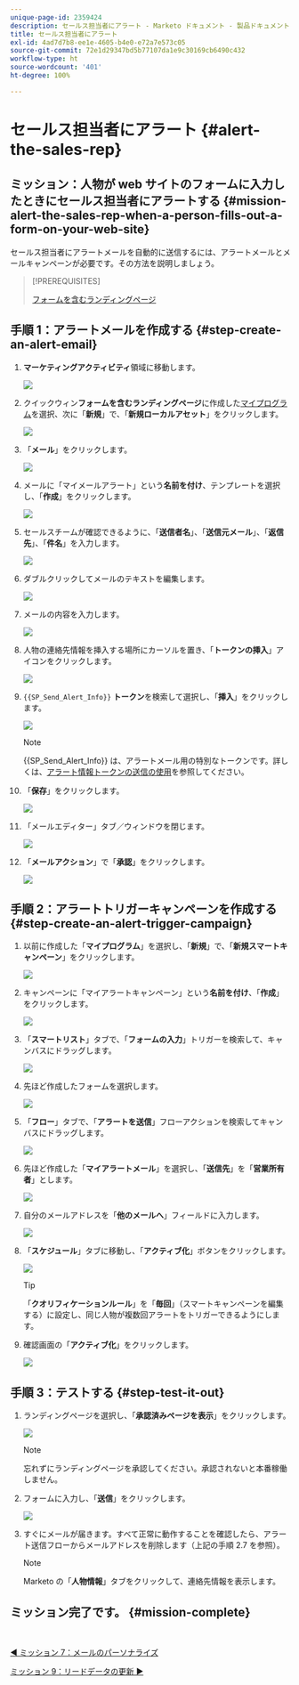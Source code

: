 ```yaml
---
unique-page-id: 2359424
description: セールス担当者にアラート - Marketo ドキュメント - 製品ドキュメント
title: セールス担当者にアラート
exl-id: 4ad7d7b8-ee1e-4605-b4e0-e72a7e573c05
source-git-commit: 72e1d29347bd5b77107da1e9c30169cb6490c432
workflow-type: ht
source-wordcount: '401'
ht-degree: 100%

---
```


# セールス担当者にアラート {#alert-the-sales-rep}

## ミッション：人物が web サイトのフォームに入力したときにセールス担当者にアラートする {#mission-alert-the-sales-rep-when-a-person-fills-out-a-form-on-your-web-site}

セールス担当者にアラートメールを自動的に送信するには、アラートメールとメールキャンペーンが必要です。その方法を説明しましょう。

>[!PREREQUISITES]
>
>[フォームを含むランディングページ](/help/marketo/getting-started/quick-wins/landing-page-with-a-form.md)

## 手順 1：アラートメールを作成する {#step-create-an-alert-email}

1. **マーケティングアクティビティ**&#x200B;領域に移動します。

   ![](assets/one-5.png)

1. クイックウィン&#x200B;**フォームを含むランディングページ**&#x200B;に作成した[マイプログラム](/help/marketo/getting-started/quick-wins/landing-page-with-a-form.md)を選択、次に「**新規**」で、「**新規ローカルアセット**」をクリックします。

   ![](assets/two-6.png)

1. 「**メール**」をクリックします。

   ![](assets/three-5.png)

1. メールに「マイメールアラート」という&#x200B;**名前を付け**、テンプレートを選択し、「**作成**」をクリックします。

   ![](assets/four-4.png)

1. セールスチームが確認できるように、「**送信者名**」、「**送信元メール**」、「**返信先**」、「**件名**」を入力します。

   ![](assets/five-5.png)

1. ダブルクリックしてメールのテキストを編集します。

   ![](assets/six-5.png)

1. メールの内容を入力します。

   ![](assets/seven-6.png)

1. 人物の連絡先情報を挿入する場所にカーソルを置き、「**トークンの挿入**」アイコンをクリックします。

   ![](assets/eight-4.png)

1. `{{SP_Send_Alert_Info}}` **トークン**&#x200B;を検索して選択し、「**挿入**」をクリックします。

   ![](assets/image2014-9-24-13-3a10-3a0.png)

   >[!NOTE]
   >
   >{{SP_Send_Alert_Info}} は、アラートメール用の特別なトークンです。詳しくは、[アラート情報トークンの送信の使用](/help/marketo/product-docs/email-marketing/general/using-tokens/use-the-send-alert-info-token.md)を参照してください。

1. 「**保存**」をクリックします。

   ![](assets/ten-5.png)

1. 「メールエディター」タブ／ウィンドウを閉じます。

   ![](assets/eleven-5.png)

1. 「**メールアクション**」で「**承認**」をクリックします。

   ![](assets/twelve-4.png)

## 手順 2：アラートトリガーキャンペーンを作成する {#step-create-an-alert-trigger-campaign}

1. 以前に作成した「**マイプログラム**」を選択し、「**新規**」で、「**新規スマートキャンペーン**」をクリックします。

   ![](assets/image2014-9-24-13-3a14-3a17.png)

1. キャンペーンに「マイアラートキャンペーン」という&#x200B;**名前を付け**、「**作成**」をクリックします。

   ![](assets/image2014-9-24-13-3a14-3a28.png)

1. 「**スマートリスト**」タブで、「**フォームの入力**」トリガーを検索して、キャンバスにドラッグします。

   ![](assets/image2014-9-24-13-3a14-3a43.png)

1. 先ほど作成したフォームを選択します。

   ![](assets/image2014-9-24-13-3a14-3a58.png)

1. 「**フロー**」タブで、「**アラートを送信**」フローアクションを検索してキャンバスにドラッグします。

   ![](assets/image2014-9-24-13-3a15-3a10.png)

1. 先ほど作成した「**マイアラートメール**」を選択し、「**送信先**」を「**営業所有者**」とします。

   ![](assets/eighteen-1.png)

1. 自分のメールアドレスを「**他のメールへ**」フィールドに入力します。

   ![](assets/nineteen-2.png)

1. 「**スケジュール**」タブに移動し、「**アクティブ化**」ボタンをクリックします。

   ![](assets/twenty-2.png)

   >[!TIP]
   >
   >「**クオリフィケーションルール**」を「**毎回**」（スマートキャンペーンを編集する）に設定し、同じ人物が複数回アラートをトリガーできるようにします。

1. 確認画面の「**アクティブ化**」をクリックします。

   ![](assets/twenty-one-1.png)

## 手順 3：テストする {#step-test-it-out}

1. ランディングページを選択し、「**承認済みページを表示**」をクリックします。

   ![](assets/image2014-9-24-13-3a17-3a8.png)

   >[!NOTE]
   >
   >忘れずにランディングページを承認してください。承認されないと本番稼働しません。

1. フォームに入力し、「**送信**」をクリックします。

   ![](assets/image2014-9-24-13-3a17-3a41.png)

1. すぐにメールが届きます。すべて正常に動作することを確認したら、アラート送信フローからメールアドレスを削除します（上記の手順 2.7 を参照）。

   >[!NOTE]
   >
   >Marketo の「**人物情報**」タブをクリックして、連絡先情報を表示します。

## ミッション完了です。 {#mission-complete}

<br>

[◄ ミッション 7：メールのパーソナライズ](personalize-an-email.md)

[ミッション 9：リードデータの更新 ►](update-person-data.md)
